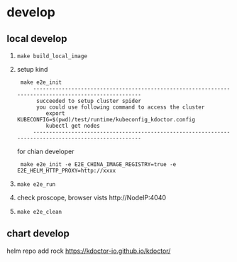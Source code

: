 # develop

## local develop

1. `make build_local_image`

2. setup kind 

        make e2e_init
            -----------------------------------------------------------------------------------------------------
             succeeded to setup cluster spider
             you could use following command to access the cluster
                export KUBECONFIG=$(pwd)/test/runtime/kubeconfig_kdoctor.config
                kubectl get nodes
            -----------------------------------------------------------------------------------------------------

    for chian developer 

        make e2e_init -e E2E_CHINA_IMAGE_REGISTRY=true -e E2E_HELM_HTTP_PROXY=http://xxxx

3. `make e2e_run`

4. check proscope, browser vists http://NodeIP:4040

5. `make e2e_clean`

## chart develop

helm repo add rock https://kdoctor-io.github.io/kdoctor/
